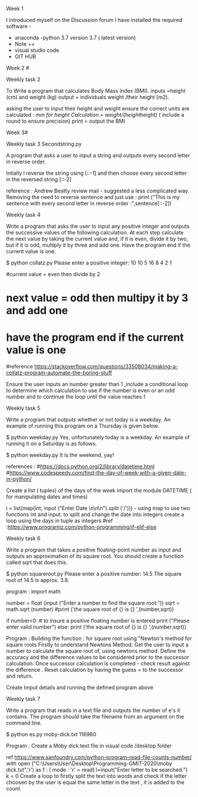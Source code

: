 Week 1 

I introduced myself on the Discussion forum 
I have installed the required software - 
- anaconda
-python 3.7 version 3.7 ( latest version)
- Note ++
- visual studio code
 - GIT HUB

Week 2 #

Weekly task 2

To Write a program that calculates Body Mass Index (BMI).
inputs =height (cm) and weight (kg) 
output = individuals weight /their height (m2). 

asking the user to input their height and weight
ensure the correct units are calculated : m*m for height
Calculation  = weight/(height*height) ( include a round to ensure precision)
print = output the BMI


Week 3# 

Weekly task 3 Secondstring.py

A program that asks a user to input a string and outputs every second letter in reverse order.

Intially I reverse the string using [::-1] and then choose every second letter in the reversed string [::-2]

reference : Andrew Beatty review mail - suggested a less complicated way. Removing the need to  reverse sentence and just use : 
print ("This is my sentence with every second letter in reverse order :",sentence[::-2])


Weekly task 4

Write a program that asks the user to input any positive integer and outputs the successive values of the following calculation. At each step calculate the next value by taking the current value and, if it is even, divide it by two, but if it is odd, multiply it by three and add one. Have the program end if the current value is one.

$ python collatz.py
Please enter a positive integer: 10
10 5 16 8 4 2 1


#current value = even then divide by 2
# next value = odd then multipy it by 3 and add one
# have the program end if the current value is one 

#reference https://stackoverflow.com/questions/33508034/making-a-collatz-program-automate-the-boring-stuff

Ensure the user inputs an number greater than 1 ,include a conditional loop to determine which calculation to use if the number is even or an odd number and to continue the loop until the value reaches 1


Weekly task 5

Write a program that outputs whether or not today is a weekday. An example of running this program on a Thursday is given below.

$ python weekday.py
Yes, unfortunately today is a weekday.
An example of running it on a Saturday is as follows.

$ python weekday.py
It is the weekend, yay!

references : 
#https://docs.python.org/2/library/datetime.html
#https://www.codespeedy.com/find-the-day-of-week-with-a-given-date-in-python/

Create a list ( tuples) of the days of the week 
import the module DATETIME ( for manipulating dates and times)

i = list(map(int, input ("Enter Date \n\n\n").split ('/'))) - using map to use two functions int and input. to split and change the date into integers
create a loop using the days in tuple as integers
#ref :https://www.programiz.com/python-programming/if-elif-else

Weekly task 6

Write a program that takes a positive floating-point number as input and outputs an approximation of its square root. You should create a function called sqrt that does this.

$ python squareroot.py
Please enter a positive number: 14.5
The square root of 14.5 is approx. 3.8.

program : 
import math

number = float (input ("Enter a number to find the square root:"))
sqrt = math.sqrt (number)
#print ('the square root of {} is {} ',(number,sqrt))

if number<0: # to insure a positive floating number is entered
    print ("Please enter valid number")
else:
    print ('the square root of {} is {} ',(number,sqrt))

Program : 
Building the function : for square root using "Newton's method for square roots
Firstly to understand Newtons Method. 
Get the user to input a number to calculate the square root of, using newtons method. 
Define the accuracy and the difference values to be considered prior to the successor calculation. 
Once successor calculation is completed - check result against the difference .
Reset calculation by having the guess = to the successor and return.

Create Imput details and running the defined program above 

Weekly task 7

Write a program that reads in a text file and outputs the number of e's it contains. The program should take the filename from an argument on the command line.

$ python es.py moby-dick.txt
116960

Program : 
Create a Moby dick text file in visual code /desktop folder

ref https://www.sanfoundry.com/python-program-read-file-counts-number/
with open ("C:\\Users\\User\\Desktop\\Programming-GMIT-2020\\moby dick.txt",'r') as f : ( mode : 'r' = read)
    l=input("Enter letter to be searched:")
    k = 0
Create a loop to firstly split the text into words and check if the letter choosen by the user is equal the same letter in the text , it is added to the count.


